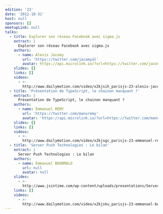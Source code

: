 ```yaml
---
edition: '23'
date: '2012-10-31'
host: null
sponsors: []
meetupLink: null
talks:
  - title: Explorer son réseau Facebook avec sigma.js
    extract: |
      Explorer son réseau Facebook avec sigma.js
    authors:
      - name: Alexis Jacomy
        url: 'https://twitter.com/jacomyal'
        avatar: https://api.microlink.io/?url=https://twitter.com/jacomyal&amps;embed=image.url
    slides: []
    links: []
    videos:
      - >-
        http://www.dailymotion.com/video/x2kjsih_parisjs-23-alexis-jacomy-explorer-son-reseau-facebook-avec-sigma-js_webcam
  - title: 'Présentation de TypeScript, le chainon manquant ?'
    extract: |
      Présentation de TypeScript, le chainon manquant ?
    authors:
      - name: Emmanuel REMY
        url: 'https://twitter.com/manuremy'
        avatar: 'https://api.microlink.io/?url=https://twitter.com/manuremy&amps;embed=image.url'
    slides: []
    links: []
    videos:
      - >-
        http://www.dailymotion.com/video/x2kjsgc_parisjs-23-emmanuel-remy-presentation-de-typescript-le-chainon-manquant_webcam
  - title: 'Server Push Technologies : Le bilan'
    extract: |
      Server Push Technologies : Le bilan
    authors:
      - name: Emmanuel BOURMALO
        url: null
        avatar: null
    slides:
      - >-
        http://www.jsintime.com/wp-content/uploads/presentations/Server%20Push%20Technologies%20Le%20bilan.pdf
    links: []
    videos:
      - >-
        http://www.dailymotion.com/video/x2kjsku_parisjs-23-emmanuel-bourmalo-server-push-technologies-le-bilan_webcam
---
```

